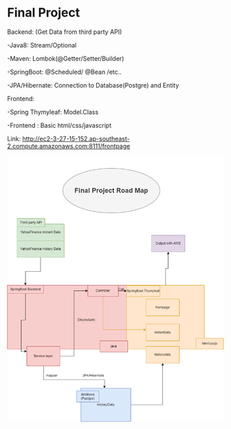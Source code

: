 # Final Project

Backend: (Get Data from third party API)

-Java8: Stream/Optional

-Maven: Lombok(@Getter/Setter/Builder)

-SpringBoot: @Scheduled/ @Bean /etc..

-JPA/Hibernate: Connection to Database(Postgre) and Entity

Frontend:

-Spring Thymyleaf: Model.Class

-Frontend : Basic html/css/javascript

Link: http://ec2-3-27-15-152.ap-southeast-2.compute.amazonaws.com:8111/frontpage

![alt text](<img/Final Project.png>)